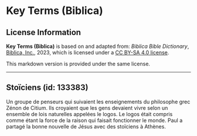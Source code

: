 # Key Terms (Biblica)

## License Information

**Key Terms (Biblica)** is based on and adapted from: _Biblica Bible Dictionary_, [Biblica, Inc.](https://www.biblica.com/), 2023, which is licensed under a [CC BY-SA 4.0 license](https://creativecommons.org/licenses/by-sa/4.0/legalcode.en).

This markdown version is provided under the same license.



--------------------------------

## Stoïciens (id: 133383)

Un groupe de penseurs qui suivaient les enseignements du philosophe grec Zénon de Citium. Ils croyaient que les gens devaient vivre selon un ensemble de lois naturelles appelées le logos. Le logos était compris comme étant la force de la raison qui faisait fonctionner le monde. Paul a partagé la bonne nouvelle de Jésus avec des stoïciens à Athènes.


